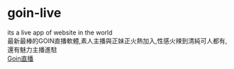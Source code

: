 # goin-live
its a live app of website in the world
<br>最新最棒的GOIN直播軟體,素人主播與正妹正火熱加入,性感火辣到清純可人都有,還有魅力主播進駐</br>
<a href="www.goin-live.com">Goin直播</a>
